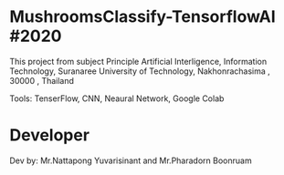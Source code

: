 # MushroomsClassify-TensorflowAI #2020

This project from subject Principle Artificial Interligence, Information Technology, Suranaree University of Technology, Nakhonrachasima , 30000 , Thailand 

Tools: TenserFlow, CNN, Neaural Network, Google Colab

# Developer
Dev by: Mr.Nattapong Yuvarisinant and Mr.Pharadorn Boonruam
